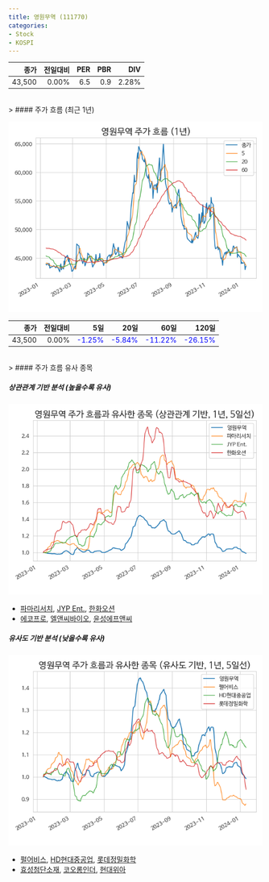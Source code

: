 ```yaml
---
title: 영원무역 (111770)
categories:
- Stock
- KOSPI
---
```


|종가|전일대비|PER|PBR|DIV|
|---:|-------:|--:|--:|--:|
|43,500|0.00%|6.5|0.9|2.28%|

<!-- more -->
<br>
> #### 주가 흐름 (최근 1년)

![111770](/assets/images/stock/111770.png)

|종가|전일대비|5일|20일|60일|120일|
|---:|-------:|--:|---:|---:|----:|
|43,500|0.00%|<span style="color: blue">-1.25%</span>|<span style="color: blue">-5.84%</span>|<span style="color: blue">-11.22%</span>|<span style="color: blue">-26.15%</span>|

<br>
> #### 주가 흐름 유사 종목

##### 상관관계 기반 분석 (높을수록 유사)
![111770](/assets/images/stock/111770_corr.png)
- [파마리서치](/214450/), [JYP Ent.](/035900/), [한화오션](/042660/)
- [에코프로](/086520/), [엘앤씨바이오](/290650/), [윤성에프앤씨](/372170/)

##### 유사도 기반 분석 (낮을수록 유사)	
![111770](/assets/images/stock/111770_sim.png)
- [펄어비스](/263750/), [HD현대중공업](/329180/), [롯데정밀화학](/004000/)
- [효성첨단소재](/298050/), [코오롱인더](/120110/), [현대위아](/011210/)
